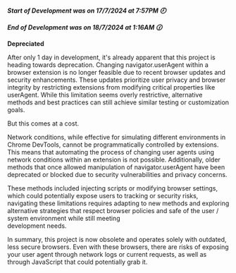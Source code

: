 ***Start of Development was on 17/7/2024 at 7:57PM 🕗***

***End of Development was on 18/7/2024 at 1:16AM 🕜***

**Depreciated**

After only 1 day in development, it's already apparent that this project is heading towards deprecation. Changing navigator.userAgent within a browser extension is no longer feasible due to recent browser updates and security enhancements. These updates prioritize user privacy and browser integrity by restricting extensions from modifying critical properties like userAgent. While this limitation seems overly restrictive, alternative methods and best practices can still achieve similar testing or customization goals.

But this comes at a cost.

Network conditions, while effective for simulating different environments in Chrome DevTools, cannot be programmatically controlled by extensions. This means that automating the process of changing user agents using network conditions within an extension is not possible. Additionally, older methods that once allowed manipulation of navigator.userAgent have been deprecated or blocked due to security vulnerabilities and privacy concerns.

 These methods included injecting scripts or modifying browser settings, which could potentially expose users to tracking or security risks, navigating these limitations 
 requires adapting to new methods and exploring alternative strategies that respect browser policies and safe of the user / system environment while still meeting   
 development needs.

In summary, this project is now obsolete and operates solely with outdated, less secure browsers. Even with these browsers, there are risks of exposing your user agent through network logs or current requests, as well as through JavaScript that could potentially grab it.
